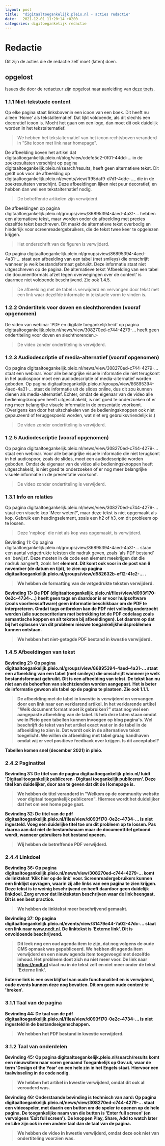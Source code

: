 ```yaml
---
layout: post
title:  "digitaaltoegankelijk.pleio.nl - acties redactie"
date:   2021-12-01 11:20:14 +0200
categories: digitoegankelijk redactie
---
```

# Redactie 

Dit zijn de acties die de redactie zelf moet (laten) doen.

## opgelost

Issues die door de redacteur zijn opgelost naar aanleiding van [deze toets](https://toegankelijkheidsrapport.swink.nl/pleio-content/audit/issues/).

### 1.1.1 Niet-tekstuele content
Op elke pagina staat linksbovenin een icoon van een boek. Dit heeft nu alleen 'Home' als tekstalternatief. Dat lijkt voldoende, als dit slechts een decoratief icoon is. Mocht het gaan om een logo, dan moet dit ook duidelijk worden in het tekstalternatief. 

> We hebben het tekstalternatief van het icoon rechtsboven veranderd in "Site icoon met link naar homepage".

De afbeelding boven het artikel dat digitaaltoegankelijk.pleio.nl/blog/view/cdefe5c2-0f01-44dd-… in de zoekresultaten verschijnt op pagina digitaaltoegankelijk.pleio.nl/search/results, heeft geen alternatieve tekst. Dit geldt ook voor de afbeelding op digitaaltoegankelijk.pleio.nl/events/view/ff95daf9-d7d1-4dde-…, die in de zoekresultaten verschijnt.
Deze afbeeldingen lijken niet puur decoratief, en hebben dan wel een tekstalternatief nodig.

> De betreffende artikelen zijn verwijderd.


De afbeeldingen op pagina digitaaltoegankelijk.pleio.nl/groups/view/86895394-4aed-4a31-… hebben een alternatieve tekst, maar worden onder de afbeelding met precies dezelfde tekst beschreven. Dit maakt de alternatieve tekst overbodig en hinderlijk voor screenreadergebruikers, die de tekst twee keer te opgelezen krijgen.

> Het onderschrift van de figuren is verwijderd.

Op pagina digitaaltoegankelijk.pleio.nl/groups/view/86895394-4aed-4a31-… staat een afbeelding van een tabel (met smileys) die omschrijft wanneer je welk bestandsformaat gebruikt. Deze informatie staat niet uitgeschreven op de pagina. De alternatieve tekst 'Afbeelding van een tabel die documentformats afzet tegen overwegingen over de content' is daarmee niet voldoende beschrijvend. Zie ook 1.4.5.

> De afbeelding met de tabel is verwijderd en vervangen door tekst met een link waar dezelfde informatie in tekstuele vorm te vinden is.

### 1.2.2 Ondertitels voor doven en slechthorenden (vooraf opgenomen)

De video van webinar 'PDF en digitale toegankelijkheid' op pagina digitaaltoegankelijk.pleio.nl/news/view/308270ed-c744-4279-… heeft geen ondertiteling voor doven en slechthorenden.>

> De video zonder ondertiteling is verwijderd.

### 1.2.3 Audiodescriptie of media-alternatief (vooraf opgenomen)
Op pagina digitaaltoegankelijk.pleio.nl/news/view/308270ed-c744-4279-… staat een webinar. Voor alle belangrijke visuele informatie die niet terugkomt in het audiospoor moet een audiodescriptie of media-alternatief worden geboden.
Op pagina digitaaltoegankelijk.pleio.nl/groups/view/86895394-4aed-4a31-… staat de informatie uit de slides online, dus dit zou kunnen dienen als media-alternatief. Echter, omdat de eigenaar van de video alle bedieningsknoppen heeft uitgeschakeld, is niet goed te onderzoeken of er nog meer belangrijke visuele informatie in de presentatie voorkomt.
(Overigens kan door het uitschakelen van de bedieningsknoppen ook niet gepauzeerd of teruggespoeld worden, wat niet erg gebruiksvriendelijk is.)

> De video zonder ondertiteling is verwijderd.

### 1.2.5 Audiodescriptie (vooraf opgenomen)

Op pagina digitaaltoegankelijk.pleio.nl/news/view/308270ed-c744-4279-… staat een webinar. Voor alle belangrijke visuele informatie die niet terugkomt in het audiospoor, zoals de slides, moet een audiodescriptie worden geboden.
Omdat de eigenaar van de video alle bedieningsknoppen heeft uitgeschakeld, is niet goed te onderzoeken of er nog meer belangrijke visuele informatie in de presentatie voorkomt.

> De video zonder ondertiteling is verwijderd.

### 1.3.1 Info en relaties

Op pagina digitaaltoegankelijk.pleio.nl/news/view/308270ed-c744-4279-… staat een visuele kop 'Meer weten?', maar deze tekst is niet opgemaakt als kop. Gebruik een headingselement, zoals een h2 of h3, om dit probleem op te lossen.

> Deze 'nepkop' die niet als kop was opgemaakt, is verwijderd.
 
Bevinding 11: Op pagina digitaaltoegankelijk.pleio.nl/groups/view/86895394-4aed-4a31-… staan een aantal vetgedrukte teksten die nadruk geven, zoals 'als PDF bestand' en 'bewijst'. Deze moeten in de code een element meekrijgen dat die nadruk aangeeft, zoals het <strong> element.
Dit komt ook voor in de post van 6 november (de datum en tijd), te zien op pagina digitaaltoegankelijk.pleio.nl/groups/view/d582632b-ef12-41e2-… .

> We hebben de formatting van de vetgedrukte teksten verwijderd.

Bevinding 13: De PDF (digitaaltoegankelijk.pleio.nl/files/view/d093f170-0e2c-4734-…) heeft geen tags en daardoor is er voor hulpsoftware (zoals voorleessoftware) geen informatie beschikbaar om de PDF te interpreteren. Omdat tags ontbreken kan de PDF niet volledig onderzocht worden (alle succescriterium met betrekking tot de PDF codelaag zoals semantische koppen en alt teksten bij afbeeldingen). Let daarom op dat bij het oplossen van dit probleem nieuwe toegankelijkheidsproblemen kunnen ontstaan.

> We hebben het niet-getagde PDF bestand in kwestie verwijderd.

### 1.4.5 Afbeeldingen van tekst

Bevinding 21: Op pagina digitaaltoegankelijk.pleio.nl/groups/view/86895394-4aed-4a31-… staat een afbeelding van een tabel (met smileys) die omschrijft wanneer je welk bestandsformaat gebruikt. Dit is een afbeelding van tekst. De tekst kan nu niet aan de behoeften van slechtzienden worden aangepast. Het is beter de informatie gewoon als tabel op de pagina te plaatsen. Zie ook 1.1.1.

> De afbeelding met de tabel in kwestie is verwijderd en vervangen door een link naar een verklarend artikel. In het verklarende artikel "Welk document format moet ik gebruiken?" staat nog wel een aangepaste afbeelding van de tabel. Ik heb deze laten staan omdat we in Pleio geen tabellen kunnen invoegen op blog pagina's. Wel beschrijft de tekst van het artikel exact wat er in de tabel in de afbeelding te zien is. Dat wordt ook in de alternatieve tekst toegelicht. We willen de afbeelding met tabel graag handhaven omdat wij er veel positieve feedback over krijgen. Is dit acceptabel?

**Tabellen komen snel (december 2021) in pleio.**

### 2.4.2 Paginatitel

Bevinding 31: De titel van de pagina digitaaltoegankelijk.pleio.nl/ luidt 'Digitaal toegankelijk publiceren · Digitaal toegankelijk publiceren'. Deze titel kan duidelijker, door aan te geven dat dit de Homepage is. 

> We hebben de titel veranderd in "Welkom op de community website voor digitaal toegankelijk publiceren". Hiermee wordt het duidelijker dat het om een home page gaat.

Bevinding 32: De titel van de pdf digitaaltoegankelijk.pleio.nl/files/view/d093f170-0e2c-4734-… is niet ingesteld. Voeg een duidelijke titel toe om dit probleem op te lossen. Pas daarna aan dat niet de bestandsnaam maar de documenttitel getoond wordt, wanneer gebruikers het bestand openen.

> Wij hebben de betreffende PDF verwijderd.

### 2.4.4 Linkdoel
Bevinding 36: Op pagina digitaaltoegankelijk.pleio.nl/news/view/308270ed-c744-4279-… komt de linktekst 'Klik hier op de link' voor. Screenreadergebruikers kunnen een linklijst opvragen, waarin zij alle links van een pagina te zien krijgen. Deze tekst is te weinig beschrijvend en heeft daardoor geen duidelijk linkdoel. Zorg ervoor dat linkteksten beschrijven waar de link heengaat. Dit is een best practice. 

> We hebben de linktekst meer beschrijvend gemaakt.

Bevinding 37: Op pagina digitaaltoegankelijk.pleio.nl/events/view/31479e44-7a02-47dc-… staat een link naar www.ncdt.nl. De linktekst is 'Externe link'. Dit is onvoldoende beschrijvend.

> Dit leek nog een oud agenda item te zijn, dat nog volgens de oude CMS opmaak was gepubliceerd. We hebben dit agenda item verwijderd en een nieuw agenda item toegevoegd met dezelfde inhoud. Het probleem doet zich nu niet meer voor. De link naar https://ncdt.nl staat nu in de tekst zelf en niet meer onder de tekst 'Externe link'.

**Externe link is een overblijfsel van oude functionaliteit en is verwijderd, oude events kunnen deze nog bevatten. Dit om geen oude content te 'breken'.**

### 3.1.1 Taal van de pagina
Bevinding 44: De taal van de pdf digitaaltoegankelijk.pleio.nl/files/view/d093f170-0e2c-4734-… is niet ingesteld in de bestandseigenschappen.

> We hebben het PDF bestand in kwestie verwijderd.

### 3.1.2 Taal van onderdelen
Bevinding 45: Op pagina digitaaltoegankelijk.pleio.nl/search/results komt een nieuwsitem naar voren genaamd Toegankelijk op Gov.uk, waar de term 'Design of the Year' en een hele zin in het Engels staat. Hiervoor een taalwisseling in de code nodig. 

> We hebben het artikel in kwestie verwijderd, omdat dit ook al verouderd was.

Bevinding 46: Onderstaande bevinding is technisch van aard:
Op pagina digitaaltoegankelijk.pleio.nl/news/view/308270ed-c744-4279-… staat een videospeler, met daarin een button om de speler te openen op de hele pagina. De toegankelijke naam van die button is 'Enter full screen' (en vervolgens 'Exit full screen'). De knoppen Play, Share, Add to watch later en Like zijn ook in een andere taal dan de taal van de pagina.

> We hebben de video in kwestie verwijderd, omdat deze ook niet van ondertiteling voorzien was.

